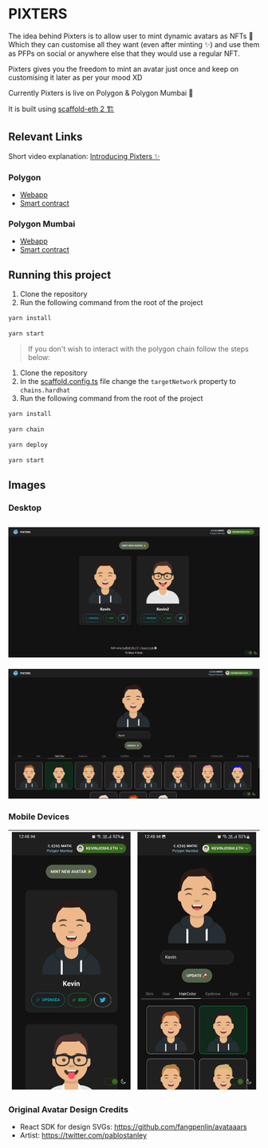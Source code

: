 # PIXTERS

The idea behind Pixters is to allow user to mint dynamic avatars as NFTs 👾 Which they can customise all they want (even after minting ✨) and use them as PFPs on social or anywhere else that they would use a regular NFT.

Pixters gives you the freedom to mint an avatar just once and keep on customising it later as per your mood XD

Currently Pixters is live on Polygon & Polygon Mumbai 🚀

It is built using [scaffold-eth 2 🏗️](https://github.com/scaffold-eth/scaffold-eth-2)  

## Relevant Links

Short video explanation: [Introducing Pixters ✨](https://youtu.be/cBzQLe4X-kM)

### Polygon

- [Webapp](https://pixters.vercel.app/)
- [Smart contract](https://polygonscan.com/address/0xe3aD46c61fB0C845C93D070E73dCED68E47853FE)

### Polygon Mumbai

- [Webapp](https://pixter-oho7orjpf-distroinfinity.vercel.app/)
- [Smart contract](https://mumbai.polygonscan.com/address/0xcb65059572165773684ef5fe318ba301bf299583)

## Running this project

1. Clone the repository
2. Run the following command from the root of the project

```bash
yarn install
```

```bash
yarn start
```

> If you don't wish to interact with the polygon chain follow the steps below:

1. Clone the repository
2. In the [scaffold.config.ts](packages/nextjs/scaffold.config.ts) file change the `targetNetwork` property to `chains.hardhat`
3. Run the following command from the root of the project

```bash
yarn install
```

```bash
yarn chain
```

```bash
yarn deploy
```

```bash
yarn start
```

## Images

### Desktop

![Desktop Home Page](screenshots/ss1.png)
---

![Desktop Edit Page](screenshots/ss2.png)

### Mobile Devices

| ![Mobile Home Page](screenshots/ss3.png) | ![Mobile Edit Page](screenshots/ss4.png) |
|---|---|

### Original Avatar Design Credits
- React SDK for design SVGs: https://github.com/fangpenlin/avataaars
- Artist: https://twitter.com/pablostanley
